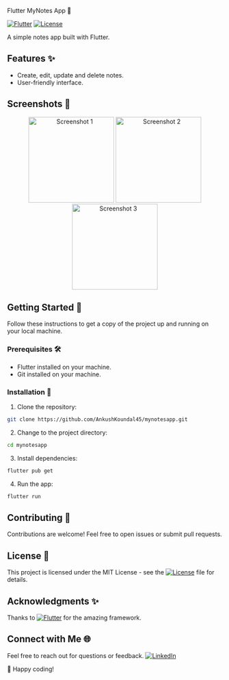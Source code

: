   Flutter MyNotes App 📝

[![Flutter](https://img.shields.io/badge/Flutter-2.8.0-blue.svg)](https://flutter.dev/)
[![License](https://img.shields.io/badge/License-MIT-green.svg)](LICENSE)

A simple notes app built with Flutter.

## Features ✨

- Create, edit, update and delete notes.
- User-friendly interface.

## Screenshots 📸

<div align="center">
  <img src="https://i.imgur.com/efJGVon.png" alt="Screenshot 1" width="200" />
  <img src="https://i.imgur.com/78z31AJ.png" alt="Screenshot 2" width="200" />
  <img src="https://i.imgur.com/IjmjFex.png" alt="Screenshot 3" width="200" />

</div>

## Getting Started 🚀

Follow these instructions to get a copy of the project up and running on your local machine.

### Prerequisites 🛠️

- Flutter installed on your machine.
- Git installed on your machine.

### Installation 🧭
 1. Clone the repository:
```bash
git clone https://github.com/AnkushKoundal45/mynotesapp.git
```
 2. Change to the project directory:
```bash
cd mynotesapp
```
 3. Install dependencies:
```bash
flutter pub get
```
 4. Run the app:
```bash
flutter run
```
## Contributing 🤝
Contributions are welcome! Feel free to open issues or submit pull requests.

## License 📝
This project is licensed under the MIT License - see the [![License](https://img.shields.io/badge/License-MIT-green.svg)](LICENSE) file for details.

## Acknowledgments ✨️
Thanks to [![Flutter](https://img.shields.io/badge/Flutter-2.8.0-blue.svg)](https://flutter.dev/) for the amazing framework.


## Connect with Me 🌐
Feel free to reach out for questions or feedback.
[![LinkedIn](https://img.shields.io/badge/LinkedIn-AnkushKoundal-blue.svg)](https://www.linkedin.com/in/ankush-koundal-9989171b2/)

🚀 Happy coding!


